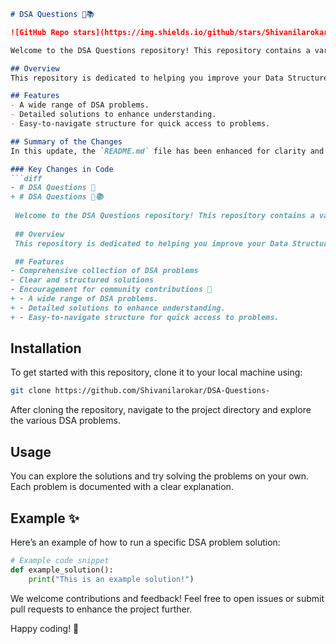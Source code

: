 ```markdown
# DSA Questions 🤖📚

![GitHub Repo stars](https://img.shields.io/github/stars/Shivanilarokar/DSA-Questions-) ![GitHub forks](https://img.shields.io/github/forks/Shivanilarokar/DSA-Questions-) ![GitHub issues](https://img.shields.io/github/issues/Shivanilarokar/DSA-Questions-)

Welcome to the DSA Questions repository! This repository contains a variety of DSA problems along with their solutions, designed to help you enhance your problem-solving skills.

## Overview
This repository is dedicated to helping you improve your Data Structures and Algorithms (DSA) skills by providing a comprehensive collection of problems and their solutions.

## Features
- A wide range of DSA problems.
- Detailed solutions to enhance understanding.
- Easy-to-navigate structure for quick access to problems.

## Summary of the Changes
In this update, the `README.md` file has been enhanced for clarity and presentation. Below are the key changes made:

### Key Changes in Code
```diff
- # DSA Questions 🤖
+ # DSA Questions 🤖📚
 
 Welcome to the DSA Questions repository! This repository contains a variety of DSA problems along with their solutions, designed to help you enhance your problem-solving skills.
 
 ## Overview
 This repository is dedicated to helping you improve your Data Structures and Algorithms (DSA) skills by providing a comprehensive collection of problems and their solutions.

 ## Features
- Comprehensive collection of DSA problems
- Clear and structured solutions
- Encouragement for community contributions 🤝
+ - A wide range of DSA problems.
+ - Detailed solutions to enhance understanding.
+ - Easy-to-navigate structure for quick access to problems.
```

## Installation
To get started with this repository, clone it to your local machine using:
```bash
git clone https://github.com/Shivanilarokar/DSA-Questions-
```

After cloning the repository, navigate to the project directory and explore the various DSA problems.

## Usage
You can explore the solutions and try solving the problems on your own. Each problem is documented with a clear explanation.

## Example ✨
Here’s an example of how to run a specific DSA problem solution:

```python
# Example code snippet
def example_solution():
    print("This is an example solution!")
```

We welcome contributions and feedback! Feel free to open issues or submit pull requests to enhance the project further.

Happy coding! 🎉
```